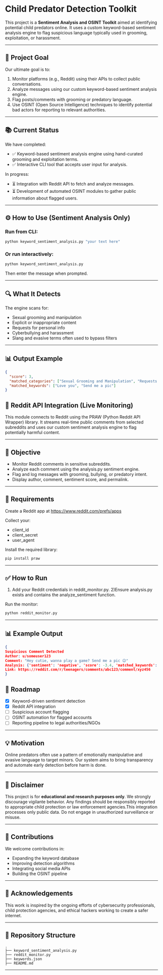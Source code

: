 # Child Predator Detection Toolkit

This project is a **Sentiment Analysis and OSINT Toolkit** aimed at identifying potential child predators online. It uses a custom keyword-based sentiment analysis engine to flag suspicious language typically used in grooming, exploitation, or harassment.

---

## 🚀 Project Goal

Our ultimate goal is to:

1. Monitor platforms (e.g., Reddit) using their APIs to collect public conversations.
2. Analyze messages using our custom keyword-based sentiment analysis engine.
3. Flag posts/comments with grooming or predatory language.
4. Use OSINT (Open Source Intelligence) techniques to identify potential bad actors for reporting to relevant authorities.

---

## 📚 Current Status

We have completed:

* ✅ Keyword-based sentiment analysis engine using hand-curated grooming and exploitation terms.
* ✅ Interactive CLI tool that accepts user input for analysis.

In progress:

* ⏳ Integration with Reddit API to fetch and analyze messages.
* ⏳ Development of automated OSINT modules to gather public information about flagged users.

---

## ⚙️ How to Use (Sentiment Analysis Only)

### Run from CLI:

```bash
python keyword_sentiment_analysis.py "your text here"
```

### Or run interactively:

```bash
python keyword_sentiment_analysis.py
```

Then enter the message when prompted.

---

## 🔍 What It Detects

The engine scans for:

* Sexual grooming and manipulation
* Explicit or inappropriate content
* Requests for personal info
* Cyberbullying and harassment
* Slang and evasive terms often used to bypass filters

---

## 📊 Output Example

```json
{
  "score": 3,
  "matched_categories": ["Sexual Grooming and Manipulation", "Requests for Personal Information"],
  "matched_keywords": ["Love you", "Send me a pic"]
}
```

## 🔗 Reddit API Integration (Live Monitoring)

This module connects to Reddit using the PRAW (Python Reddit API Wrapper) library. It streams real-time public comments from selected subreddits and uses our custom sentiment analysis engine to flag potentially harmful content.

---

## 🎯 Objective

* Monitor Reddit comments in sensitive subreddits.
* Analyze each comment using the analysis.py sentiment engine.
* Flag and log messages with grooming, bullying, or predatory intent.
* Display author, comment, sentiment score, and permalink.

---

## 🧰 Requirements

Create a Reddit app at https://www.reddit.com/prefs/apps

Collect your:
  * client_id
  * client_secret
  * user_agent

Install the required library:

```bash
pip install praw
```

---

## ✅ How to Run

1) Add your Reddit credentials in reddit_monitor.py.
2)Ensure analysis.py exists and contains the analyze_sentiment function.

Run the monitor:

```bash
python reddit_monitor.py
```

---

## 📊 Example Output

```json
{
Suspicious Comment Detected
Author: u/someuser123
Comment: "Hey cutie, wanna play a game? Send me a pic 😉"
Analysis: {'sentiment': 'negative', 'score': -3.4, 'matched_keywords': ['cutie', 'send me a pic']}
Link: https://reddit.com/r/teenagers/comments/abc123/comment/xyz456
}
```

## 📅 Roadmap

* [x] Keyword-driven sentiment detection
* [X] Reddit API integration
* [ ] Suspicious account flagging
* [ ] OSINT automation for flagged accounts
* [ ] Reporting pipeline to legal authorities/NGOs

---

## 💡 Motivation

Online predators often use a pattern of emotionally manipulative and evasive language to target minors. Our system aims to bring transparency and automate early detection before harm is done.

---

## 💼 Disclaimer

This project is for **educational and research purposes only**. We strongly discourage vigilante behavior. Any findings should be responsibly reported to appropriate child protection or law enforcement agencies.This integration processes only public data. Do not engage in unauthorized surveillance or misuse.

---

## 📢 Contributions

We welcome contributions in:

* Expanding the keyword database
* Improving detection algorithms
* Integrating social media APIs
* Building the OSINT pipeline

---

## 🙏 Acknowledgements

This work is inspired by the ongoing efforts of cybersecurity professionals, child protection agencies, and ethical hackers working to create a safer internet.

---

## 📁 Repository Structure

```
.
├── keyword_sentiment_analysis.py
├── reddit_monitor.py
├── keywords.json
├── README.md
```

---
